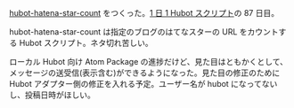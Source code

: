[hubot-hatena-star-count][gh:bouzuya/hubot-hatena-star-count] をつくった。[1 日 1 Hubot スクリプト][hubot-script-per-day]の 87 日目。

hubot-hatena-star-count は指定のブログのはてなスターの URL をカウントする Hubot スクリプト。ネタ切れ苦しい。

ローカル Hubot 向け Atom Package の進捗だけど、見た目はともかくとして、メッセージの送受信(表示含む)ができるようになった。見た目の修正のために Hubot アダプター側の修正を入れる予定。ユーザー名が hubot になってないし、投稿日時がほしい。

[gh:bouzuya/hubot-hatena-star-count]: https://github.com/bouzuya/hubot-hatena-star-count
[hubot-script-per-day]: https://blog.bouzuya.net/posts?tags=hubot-script-per-day
